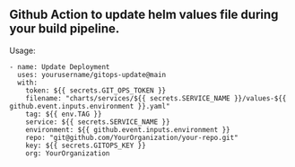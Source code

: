 ## Github Action to update helm values file during your build pipeline. 

Usage:

```
- name: Update Deployment
  uses: yourusername/gitops-update@main
  with:
    token: ${{ secrets.GIT_OPS_TOKEN }}
    filename: "charts/services/${{ secrets.SERVICE_NAME }}/values-${{ github.event.inputs.environment }}.yaml"
    tag: ${{ env.TAG }}
    service: ${{ secrets.SERVICE_NAME }}
    environment: ${{ github.event.inputs.environment }}
    repo: "git@github.com/YourOrganization/your-repo.git"
    key: ${{ secrets.GITOPS_KEY }}
    org: YourOrganization
```

